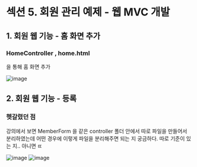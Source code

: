 # 섹션 5. 회원 관리 예제 - 웹 MVC 개발

## 1. 회원 웹 기능 - 홈 화면 추가

### HomeController , home.html 
을 통해 홈 화면 추가

![image](https://github.com/2024-SpringStudy/spring/assets/92051742/4a8d94ef-a286-4181-b398-90a832db9f72)

## 2. 회원 웹 기능 - 등록

### 헷갈렸던 점

강의에서 보면 MemberForm 을 같은 controller 폴더 안에서 따로 파일을 만들어서 분리하였는데 어떤 경우에 이렇게 파일을 분리해주면 되는 지 궁금하다. 따로 기준이 있는 지.. 아니면 ㄸ

![image](https://github.com/2024-SpringStudy/spring/assets/92051742/2ff5e6f2-24fe-4290-bd2a-d3250de89303)
![image](https://github.com/2024-SpringStudy/spring/assets/92051742/532b6d84-2cde-4315-a0be-4125b27e58b6)
